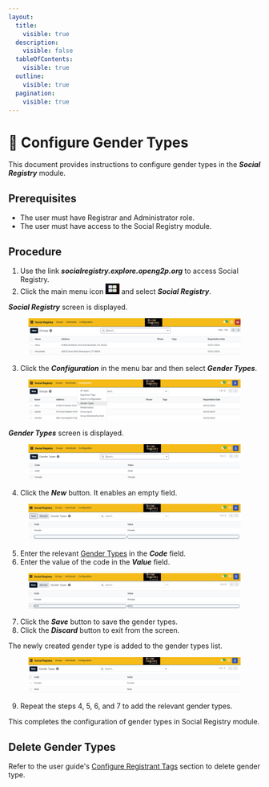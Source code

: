 ```yaml
---
layout:
  title:
    visible: true
  description:
    visible: false
  tableOfContents:
    visible: true
  outline:
    visible: true
  pagination:
    visible: true
---
```


# 📔 Configure Gender Types

This document provides instructions to configure gender types in the _**Social Registry**_ module.

## Prerequisites

* The user must have Registrar and Administrator role.
* The user must have access to the Social Registry module.

## Procedure

1. Use the link _**socialregistry.explore.openg2p.org**_ to access Social Registry.
2. Click the main menu icon ![](../../../../../.gitbook/assets/main-menu.png) and select _**Social Registry**_.

_**Social Registry**_ screen is displayed.

<figure><img src="../../../../../.gitbook/assets/home-page-social-registry.png" alt=""><figcaption></figcaption></figure>

3. Click the _**Configuration**_ in the menu bar and then select _**Gender Types**_.

<figure><img src="../../../../../.gitbook/assets/gender-config-sr (1).png" alt=""><figcaption></figcaption></figure>

_**Gender Types**_ screen is displayed.

<figure><img src="../../../../../.gitbook/assets/gender-type-screen-sr.png" alt=""><figcaption></figcaption></figure>

4. Click the _**New**_ button. It enables an empty field.

<figure><img src="../../../../../.gitbook/assets/gender-type-new-field.png" alt=""><figcaption></figcaption></figure>

5. Enter the relevant [Gender Types](../../#gender-types) in the _**Code**_ field.
6. Enter the value of the code in the _**Value**_ field.

<figure><img src="../../../../../.gitbook/assets/gender-type-fill-field.png" alt=""><figcaption></figcaption></figure>

7. Click the _**Save**_ button to save the gender types.
8. Click the _**Discard**_ button to exit from the screen.

The newly created gender type is added to the gender types list.

<figure><img src="../../../../../.gitbook/assets/gender-type-list.png" alt=""><figcaption></figcaption></figure>

9. Repeat the steps 4, 5, 6, and 7 to add the relevant gender types.

This completes the configuration of gender types in Social Registry module.

## Delete Gender Types

Refer to the user guide's [Configure Registrant Tags](configure-registrant-tags.md#delete-registrant-tags) section to delete gender type.
